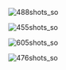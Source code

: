 ![488shots_so](https://github.com/flowykk/FMKLApp/assets/71427624/a256fadf-2861-4bf7-8246-060c4d99e1e4)

![455shots_so](https://github.com/flowykk/FMKLApp/assets/71427624/e3d4be3a-1d7d-477f-a97d-66e074125492)

![605shots_so](https://github.com/flowykk/FMKLApp/assets/71427624/756b77bd-c16f-4a7a-a67d-a67cf1fe2808)

![476shots_so](https://github.com/flowykk/FMKLApp/assets/71427624/500084b0-1520-4acb-ab0d-072e68b53f36)
